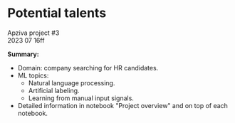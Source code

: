 # Potential talents

Apziva project #3<br>
2023 07 16ff

__Summary:__
* Domain: company searching for HR candidates.
* ML topics:
	* Natural language processing.
	* Artificial labeling.
	* Learning from manual input signals.
* Detailed information in notebook "Project overview" and on top of each notebook.